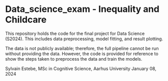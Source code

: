 # Data_science_exam - Inequality and Childcare

This repository holds the code for the final project for Data Science (S2024). This includes data preprocessing, model fitting, and result plotting.

The data is not publicly available; therefore, the full pipeline cannot be run without providing the data. However, the code is provided for reference to show the steps taken to preprocess the data and train the models.

Sylvain Estebe, MSc in Cognitive Science, Aarhus University
January 08, 2024

